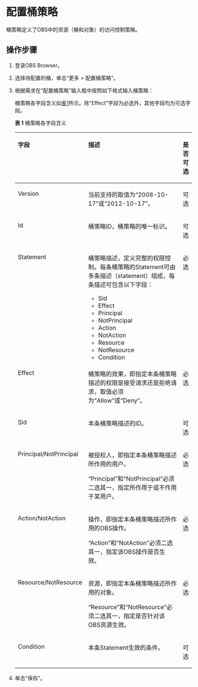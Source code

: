 # 配置桶策略<a name="zh-cn_topic_0045829128"></a>

桶策略定义了OBS中的资源（桶和对象）的访问控制策略。

## 操作步骤<a name="sa9ce61a965cf44278ecdea3220e325dd"></a>

1.  登录OBS Browser。
2.  选择待配置的桶，单击“更多 \> 配置桶策略”。
3.  根据需求在“配置桶策略”输入框中按照如下格式输入桶策略：

    桶策略各字段含义如[表1](#t90f413f7432b4558b68c408483fd2be9)所示。除“Effect”字段为必选外，其他字段均为可选字段。

    **表 1**  桶策略各字段含义

    <a name="t90f413f7432b4558b68c408483fd2be9"></a>
    <table><thead align="left"><tr id="r76e46083a7d54583b866b710d57a869b"><th class="cellrowborder" valign="top" width="16.24%" id="mcps1.2.4.1.1"><p id="a9f330eae4b1445d9bd50f9aee100fedb"><a name="a9f330eae4b1445d9bd50f9aee100fedb"></a><a name="a9f330eae4b1445d9bd50f9aee100fedb"></a>字段</p>
    </th>
    <th class="cellrowborder" valign="top" width="76.24%" id="mcps1.2.4.1.2"><p id="ade48ab9c0cee409cb2d3be53e627432c"><a name="ade48ab9c0cee409cb2d3be53e627432c"></a><a name="ade48ab9c0cee409cb2d3be53e627432c"></a>描述</p>
    </th>
    <th class="cellrowborder" valign="top" width="7.5200000000000005%" id="mcps1.2.4.1.3"><p id="aa22db190a3b249858056287fa2a41496"><a name="aa22db190a3b249858056287fa2a41496"></a><a name="aa22db190a3b249858056287fa2a41496"></a>是否可选</p>
    </th>
    </tr>
    </thead>
    <tbody><tr id="r37b6d3a82f2c41ab9f69396983c71926"><td class="cellrowborder" valign="top" width="16.24%" headers="mcps1.2.4.1.1 "><p id="a615391a7b87c446dbc6036f21444ec60"><a name="a615391a7b87c446dbc6036f21444ec60"></a><a name="a615391a7b87c446dbc6036f21444ec60"></a>Version</p>
    </td>
    <td class="cellrowborder" valign="top" width="76.24%" headers="mcps1.2.4.1.2 "><p id="ae3b32b0875da4e6a8eabc2becb00a9e8"><a name="ae3b32b0875da4e6a8eabc2becb00a9e8"></a><a name="ae3b32b0875da4e6a8eabc2becb00a9e8"></a>当前支持的取值为“2008-10-17”或“2012-10-17”。</p>
    </td>
    <td class="cellrowborder" valign="top" width="7.5200000000000005%" headers="mcps1.2.4.1.3 "><p id="aa77b671e052e4e78b047b721a4f145a3"><a name="aa77b671e052e4e78b047b721a4f145a3"></a><a name="aa77b671e052e4e78b047b721a4f145a3"></a>可选</p>
    </td>
    </tr>
    <tr id="rdbb1644385db43279b36f8a44dfa88b8"><td class="cellrowborder" valign="top" width="16.24%" headers="mcps1.2.4.1.1 "><p id="adc42ec63f7514e51979d28c0e5d1c5e9"><a name="adc42ec63f7514e51979d28c0e5d1c5e9"></a><a name="adc42ec63f7514e51979d28c0e5d1c5e9"></a>Id</p>
    </td>
    <td class="cellrowborder" valign="top" width="76.24%" headers="mcps1.2.4.1.2 "><p id="a828a97a16dcb41efad1246d7534f2dbd"><a name="a828a97a16dcb41efad1246d7534f2dbd"></a><a name="a828a97a16dcb41efad1246d7534f2dbd"></a>桶策略ID，桶策略的唯一标识。</p>
    </td>
    <td class="cellrowborder" valign="top" width="7.5200000000000005%" headers="mcps1.2.4.1.3 "><p id="a13cb2f6bd41f4ef3ba7a5fce5941fe26"><a name="a13cb2f6bd41f4ef3ba7a5fce5941fe26"></a><a name="a13cb2f6bd41f4ef3ba7a5fce5941fe26"></a>可选</p>
    </td>
    </tr>
    <tr id="r9b53ca8e1b774da29a1ce3808fff149c"><td class="cellrowborder" valign="top" width="16.24%" headers="mcps1.2.4.1.1 "><p id="abcbf9eb4a1054ad2a697318b6bd890e3"><a name="abcbf9eb4a1054ad2a697318b6bd890e3"></a><a name="abcbf9eb4a1054ad2a697318b6bd890e3"></a>Statement</p>
    </td>
    <td class="cellrowborder" valign="top" width="76.24%" headers="mcps1.2.4.1.2 "><p id="a6a5c216cd1aa40f0b60d5711b95cdef3"><a name="a6a5c216cd1aa40f0b60d5711b95cdef3"></a><a name="a6a5c216cd1aa40f0b60d5711b95cdef3"></a>桶策略描述，定义完整的权限控制。每条桶策略的Statement可由多条描述（statement）组成，每条描述可包含以下字段：</p>
    <a name="u1aecb422630444f9a819613f2cd1fcfd"></a><a name="u1aecb422630444f9a819613f2cd1fcfd"></a><ul id="u1aecb422630444f9a819613f2cd1fcfd"><li>Sid</li><li>Effect</li><li>Principal</li><li>NotPrincipal</li><li>Action</li><li>NotAction</li><li>Resource</li><li>NotResource</li><li>Condition</li></ul>
    </td>
    <td class="cellrowborder" valign="top" width="7.5200000000000005%" headers="mcps1.2.4.1.3 "><p id="a6c3d65f385cb43019d9cff48552811d2"><a name="a6c3d65f385cb43019d9cff48552811d2"></a><a name="a6c3d65f385cb43019d9cff48552811d2"></a>必选</p>
    </td>
    </tr>
    <tr id="re811dabc0b744a9db97c15075b0666c2"><td class="cellrowborder" valign="top" width="16.24%" headers="mcps1.2.4.1.1 "><p id="adeea10edb32442ceb79834f2407894f3"><a name="adeea10edb32442ceb79834f2407894f3"></a><a name="adeea10edb32442ceb79834f2407894f3"></a>Effect</p>
    </td>
    <td class="cellrowborder" valign="top" width="76.24%" headers="mcps1.2.4.1.2 "><p id="abb507befc309403e973caed0ef17a9b5"><a name="abb507befc309403e973caed0ef17a9b5"></a><a name="abb507befc309403e973caed0ef17a9b5"></a>桶策略的效果，即指定本条桶策略描述的权限是接受请求还是拒绝请求，取值必须为“Allow”或“Deny”。</p>
    </td>
    <td class="cellrowborder" valign="top" width="7.5200000000000005%" headers="mcps1.2.4.1.3 "><p id="a58481dae19464eb795944c0f77c1746f"><a name="a58481dae19464eb795944c0f77c1746f"></a><a name="a58481dae19464eb795944c0f77c1746f"></a>必选</p>
    </td>
    </tr>
    <tr id="rb4776c5d34994af39494c4853d4a05eb"><td class="cellrowborder" valign="top" width="16.24%" headers="mcps1.2.4.1.1 "><p id="acb40787b51ff475c88f9429d20931a7f"><a name="acb40787b51ff475c88f9429d20931a7f"></a><a name="acb40787b51ff475c88f9429d20931a7f"></a>Sid</p>
    </td>
    <td class="cellrowborder" valign="top" width="76.24%" headers="mcps1.2.4.1.2 "><p id="a6b289a4511a34acda6967a3a29fde76d"><a name="a6b289a4511a34acda6967a3a29fde76d"></a><a name="a6b289a4511a34acda6967a3a29fde76d"></a>本条桶策略描述的ID。</p>
    </td>
    <td class="cellrowborder" valign="top" width="7.5200000000000005%" headers="mcps1.2.4.1.3 "><p id="ab10401c22da84465bff2559b47386704"><a name="ab10401c22da84465bff2559b47386704"></a><a name="ab10401c22da84465bff2559b47386704"></a>可选</p>
    </td>
    </tr>
    <tr id="rd3c89d23a35f4f528c9cd1c343d9eb6c"><td class="cellrowborder" valign="top" width="16.24%" headers="mcps1.2.4.1.1 "><p id="a791a73fba0f141b497d21808d7ba4936"><a name="a791a73fba0f141b497d21808d7ba4936"></a><a name="a791a73fba0f141b497d21808d7ba4936"></a>Principal/NotPrincipal</p>
    </td>
    <td class="cellrowborder" valign="top" width="76.24%" headers="mcps1.2.4.1.2 "><p id="aa07e0a51e82a4fd99937eb3071f6c437"><a name="aa07e0a51e82a4fd99937eb3071f6c437"></a><a name="aa07e0a51e82a4fd99937eb3071f6c437"></a>被授权人，即指定本条桶策略描述所作用的用户。</p>
    <p id="a13176cf37f534f75b1bb48a03c796c22"><a name="a13176cf37f534f75b1bb48a03c796c22"></a><a name="a13176cf37f534f75b1bb48a03c796c22"></a>“Principal”和“NotPrincipal”必须二选其一，指定所作用于或不作用于某用户。</p>
    </td>
    <td class="cellrowborder" valign="top" width="7.5200000000000005%" headers="mcps1.2.4.1.3 "><p id="ac66e9f7d22c048a78fc6bc19d85b3daa"><a name="ac66e9f7d22c048a78fc6bc19d85b3daa"></a><a name="ac66e9f7d22c048a78fc6bc19d85b3daa"></a>必选</p>
    </td>
    </tr>
    <tr id="re157b39294c34983a344bdd2c19d3867"><td class="cellrowborder" valign="top" width="16.24%" headers="mcps1.2.4.1.1 "><p id="ad301d40b837a4d808b3ade5e40303f19"><a name="ad301d40b837a4d808b3ade5e40303f19"></a><a name="ad301d40b837a4d808b3ade5e40303f19"></a>Action/NotAction</p>
    </td>
    <td class="cellrowborder" valign="top" width="76.24%" headers="mcps1.2.4.1.2 "><p id="afe04e5f242e546bb9ba2d0527af3d34c"><a name="afe04e5f242e546bb9ba2d0527af3d34c"></a><a name="afe04e5f242e546bb9ba2d0527af3d34c"></a>操作，即指定本条桶策略描述所作用的OBS操作。</p>
    <p id="af08cacea86e44fceb08b23dcef32a160"><a name="af08cacea86e44fceb08b23dcef32a160"></a><a name="af08cacea86e44fceb08b23dcef32a160"></a>“Action”和“NotAction”必须二选其一，指定该OBS操作是否生效。</p>
    </td>
    <td class="cellrowborder" valign="top" width="7.5200000000000005%" headers="mcps1.2.4.1.3 "><p id="a5cd8ed2c61f348de990ca923abf0b2ea"><a name="a5cd8ed2c61f348de990ca923abf0b2ea"></a><a name="a5cd8ed2c61f348de990ca923abf0b2ea"></a>必选</p>
    </td>
    </tr>
    <tr id="r1b58c573b77d42d6aadcd4321ea261ef"><td class="cellrowborder" valign="top" width="16.24%" headers="mcps1.2.4.1.1 "><p id="ae72aee7b2c02460e9cc37200a5e2ba8b"><a name="ae72aee7b2c02460e9cc37200a5e2ba8b"></a><a name="ae72aee7b2c02460e9cc37200a5e2ba8b"></a>Resource/NotResource</p>
    </td>
    <td class="cellrowborder" valign="top" width="76.24%" headers="mcps1.2.4.1.2 "><p id="a851f0a72bf774eb8b15f76e4b054de25"><a name="a851f0a72bf774eb8b15f76e4b054de25"></a><a name="a851f0a72bf774eb8b15f76e4b054de25"></a>资源，即指定本条桶策略描述所作用的对象。</p>
    <p id="aaa19587fb1e14b49a31f4c9e9cc17200"><a name="aaa19587fb1e14b49a31f4c9e9cc17200"></a><a name="aaa19587fb1e14b49a31f4c9e9cc17200"></a>“Resource”和“NotResource”必须二选其一，指定是否针对该OBS资源生效。</p>
    </td>
    <td class="cellrowborder" valign="top" width="7.5200000000000005%" headers="mcps1.2.4.1.3 "><p id="a69e88c1bcd29489ea748671680a5d3cc"><a name="a69e88c1bcd29489ea748671680a5d3cc"></a><a name="a69e88c1bcd29489ea748671680a5d3cc"></a>必选</p>
    </td>
    </tr>
    <tr id="rc844bea9ce534b2d8897afa8961769a3"><td class="cellrowborder" valign="top" width="16.24%" headers="mcps1.2.4.1.1 "><p id="a10df44ea04524424a173bf17d7de7aec"><a name="a10df44ea04524424a173bf17d7de7aec"></a><a name="a10df44ea04524424a173bf17d7de7aec"></a>Condition</p>
    </td>
    <td class="cellrowborder" valign="top" width="76.24%" headers="mcps1.2.4.1.2 "><p id="adda00a6ecf9f45fcbb6fbcea7ea55f5f"><a name="adda00a6ecf9f45fcbb6fbcea7ea55f5f"></a><a name="adda00a6ecf9f45fcbb6fbcea7ea55f5f"></a>本条Statement生效的条件。</p>
    </td>
    <td class="cellrowborder" valign="top" width="7.5200000000000005%" headers="mcps1.2.4.1.3 "><p id="a0eef764f8bba4023be7c6aeb8f608e07"><a name="a0eef764f8bba4023be7c6aeb8f608e07"></a><a name="a0eef764f8bba4023be7c6aeb8f608e07"></a>可选</p>
    </td>
    </tr>
    </tbody>
    </table>

4.  单击“保存”。

